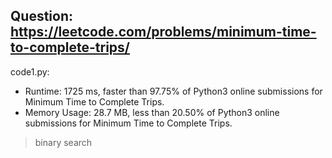 ## Question: https://leetcode.com/problems/minimum-time-to-complete-trips/

code1.py:
* Runtime: 1725 ms, faster than 97.75% of Python3 online submissions for Minimum Time to Complete Trips.
* Memory Usage: 28.7 MB, less than 20.50% of Python3 online submissions for Minimum Time to Complete Trips.
> binary search